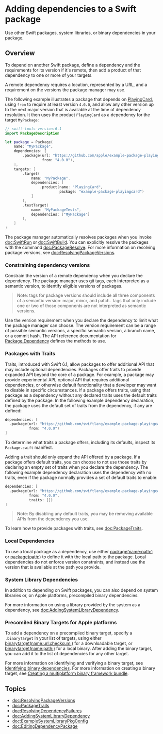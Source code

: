 # Adding dependencies to a Swift package

Use other Swift packages, system libraries, or binary dependencies in your package.

## Overview

To depend on another Swift package, define a dependency and the requirements for its version if it's remote, then add a product of that dependency to one or more of your targets.

A remote dependency requires a location, represented by a URL, and a requirement on the versions the package manager may use.

The following example illustrates a package that depends on [PlayingCard](https://github.com/apple/example-package-playingcard), using `from` to require at least version `4.0.0`, and allow any other version up to the next major version that is available at the time of dependency resolution.
It then uses the product `PlayingCard` as a dependency for the target `MyPackage`:

```swift
// swift-tools-version:6.1
import PackageDescription

let package = Package(
    name: "MyPackage",
    dependencies: [
        .package(url: "https://github.com/apple/example-package-playingcard.git", 
                 from: "4.0.0"),
    ],
    targets: [
        .target(
            name: "MyPackage",
            dependencies: [
                .product(name: "PlayingCard", 
                         package: "example-package-playingcard")
            ]
        ),
        .testTarget(
            name: "MyPackageTests",
            dependencies: ["MyPackage"]
        ),
    ]
)
```

The package manager automatically resolves packages when you invoke <doc:SwiftRun> or <doc:SwiftBuild>. 
You can explicitly resolve the packages with the command <doc:PackageResolve>.
For more information on resolving package versions, see <doc:ResolvingPackageVersions>.

### Constraining dependency versions

Constrain the version of a remote dependency when you declare the dependency.
The package manager uses git tags, each interpreted as a semantic version, to identify eligible versions of packages.

> Note: tags for package versions should include all three components of a semantic version: major, minor, and patch. 
> Tags that only include one or two of those components are not interpreted as semantic versions.

Use the version requirement when you declare the dependency to limit what the package manager can choose.
The version requirement can be a range of possible semantic versions, a specific semantic version, a branch name, or a commit hash.
The API reference documentation for [Package.Dependency](https://developer.apple.com/documentation/packagedescription/package/dependency) defines the methods to use.   

### Packages with Traits

Traits, introduced with Swift 6.1, allow packages to offer additional API that may include optional dependencies.
Packages offer traits to provide expanded API beyond the core of a package.
For example, a package may provide experimental API, optional API that requires additional dependencies, or otherwise default functionality that a developer may want to disable in specific circumstances.
If a package offers traits, using that package as a dependency without any declared traits uses the default traits defined by the package.
In the following example dependency declaration, the package uses the default set of traits from the dependency, if any are defined:
```swift
dependencies: [
  .package(url: "https://github.com/swiftlang/example-package-playingcard", 
           from: "4.0.0")
]
```

To determine what traits a package offers, including its defaults, inspect its `Package.swift` manifest.

Adding a trait should only expand the API offered by a package.
If a package offers default traits, you can choose to not use those traits by declaring an empty set of traits when you declare the dependency.
The following example dependency declaration uses the dependency with no traits, even if the package normally provides a set of default traits to enable:

```swift
dependencies: [
  .package(url: "https://github.com/swiftlang/example-package-playingcard", 
           from: "4.0.0",
           traits: [])
]
```

> Note: By disabling any default traits, you may be removing available APIs from the dependency you use. 

To learn how to provide packages with traits, see <doc:PackageTraits>.

### Local Dependencies

To use a local package as a dependency, use either [package(name:path:)](https://developer.apple.com/documentation/packagedescription/package/dependency/package(name:path:)) or [package(path:)](https://developer.apple.com/documentation/packagedescription/package/dependency/package(path:)) to define it with the local path to the package.
Local dependencies do not enforce version constraints, and instead use the version that is available at the path you provide.

### System Library Dependencies

In addition to depending on Swift packages, you can also depend on system libraries or, on Apple platforms, precompiled binary dependencies.

For more information on using a library provided by the system as a dependency, see <doc:AddingSystemLibraryDependency>.

### Precomiled Binary Targets for Apple platforms

To add a dependency on a precompiled binary target, specify a `.binaryTarget` in your list of targets, using either 
[binarytarget(name:url:checksum:)](https://developer.apple.com/documentation/packagedescription/target/binarytarget(name:url:checksum:)) for a downloadable target, 
or [binarytarget(name:path:)](https://developer.apple.com/documentation/packagedescription/target/binarytarget(name:path:)) for a local binary.
After adding the binary target, you can add it to the list of dependencies for any other target. 

For more information on identifying and verifying a binary target, see [Identifying binary dependencies](https://developer.apple.com/documentation/xcode/identifying-binary-dependencies).
For more information on creating a binary target, see [Creating a multiplatform binary framework bundle](https://developer.apple.com/documentation/xcode/creating-a-multi-platform-binary-framework-bundle).

## Topics

- <doc:ResolvingPackageVersions>
- <doc:PackageTraits>
- <doc:ResolvingDependencyFailures>
- <doc:AddingSystemLibraryDependency>
- <doc:ExampleSystemLibraryPkgConfig>
- <doc:EditingDependencyPackage>
